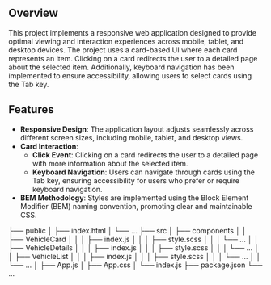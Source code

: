 ## Overview

This project implements a responsive web application designed to provide optimal viewing and interaction experiences across mobile, tablet, and desktop devices. The project uses a card-based UI where each card represents an item. Clicking on a card redirects the user to a detailed page about the selected item. Additionally, keyboard navigation has been implemented to ensure accessibility, allowing users to select cards using the Tab key.

## Features

- **Responsive Design**: The application layout adjusts seamlessly across different screen sizes, including mobile, tablet, and desktop views.
- **Card Interaction**: 
  - **Click Event**: Clicking on a card redirects the user to a detailed page with more information about the selected item.
  - **Keyboard Navigation**: Users can navigate through cards using the Tab key, ensuring accessibility for users who prefer or require keyboard navigation.
- **BEM Methodology**: Styles are implemented using the Block Element Modifier (BEM) naming convention, promoting clear and maintainable CSS.

├── public
│   ├── index.html
│   └── ...
├── src
│   ├── components
│   │   ├── VehicleCard
│   │   │   ├── index.js
│   │   │   ├── style.scss
│   │   │   └── ...
│   │   ├── VehicleDetails
│   │   │   ├── index.js
│   │   │   ├── style.scss
│   │   │   └── ...
│   │   ├── VehicleList
│   │   │   ├── index.js
│   │   │   ├── style.scss
│   │   │   └── ...
│   │   └── ...
│   ├── App.js
│   ├── App.css
│   └── index.js
├── package.json
└── ...

